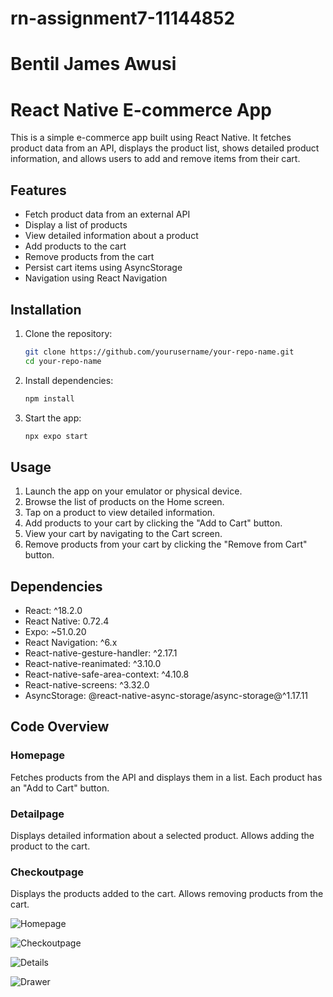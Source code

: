 # rn-assignment7-11144852
# Bentil James Awusi

# React Native E-commerce App

This is a simple e-commerce app built using React Native. It fetches product data from an API, displays the product list, shows detailed product information, and allows users to add and remove items from their cart.


## Features
- Fetch product data from an external API
- Display a list of products
- View detailed information about a product
- Add products to the cart
- Remove products from the cart
- Persist cart items using AsyncStorage
- Navigation using React Navigation

## Installation
1. Clone the repository:
    ```bash
    git clone https://github.com/yourusername/your-repo-name.git
    cd your-repo-name
    ```

2. Install dependencies:
    ```bash
    npm install
    ```

3. Start the app:
    ```bash
    npx expo start
    ```

## Usage
1. Launch the app on your emulator or physical device.
2. Browse the list of products on the Home screen.
3. Tap on a product to view detailed information.
4. Add products to your cart by clicking the "Add to Cart" button.
5. View your cart by navigating to the Cart screen.
6. Remove products from your cart by clicking the "Remove from Cart" button.

## Dependencies
- React: ^18.2.0
- React Native: 0.72.4
- Expo: ~51.0.20
- React Navigation: ^6.x
- React-native-gesture-handler: ^2.17.1  
- React-native-reanimated: ^3.10.0
- React-native-safe-area-context: ^4.10.8
- React-native-screens: ^3.32.0
- AsyncStorage: @react-native-async-storage/async-storage@^1.17.11



## Code Overview
### Homepage
Fetches products from the API and displays them in a list. Each product has an "Add to Cart" button.

### Detailpage
Displays detailed information about a selected product. Allows adding the product to the cart.

### Checkoutpage
Displays the products added to the cart. Allows removing products from the cart.





![Homepage](homepage.jpg)


![Checkoutpage](checkoutpage.jpg)

![Details](detail.jpg)

![Drawer](drawer.jpg)
